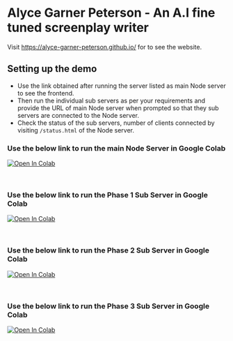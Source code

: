 # Alyce Garner Peterson - An A.I fine tuned screenplay writer

Visit https://alyce-garner-peterson.github.io/ for to see the website.

## Setting up the demo 
* Use the link obtained after running the server listed as main Node server to see the frontend.
* Then run the individual sub servers as per your requirements and provide the URL of main Node server when prompted so that they sub servers are connected to the Node server.
* Check the status of the sub servers, number of clients connected by visiting `/status.html` of the Node server. 

### Use the below link to run the main Node Server in Google Colab
[![Open In Colab](https://colab.research.google.com/assets/colab-badge.svg)](https://colab.research.google.com/github/alyce-garner-peterson/screenplay-writer/blob/master/ColabNotebook/NodeServer.ipynb)

<br/>

### Use the below link to run the Phase 1 Sub Server in Google Colab
[![Open In Colab](https://colab.research.google.com/assets/colab-badge.svg)](https://colab.research.google.com/github/alyce-garner-peterson/screenplay-writer/blob/master/ColabNotebook/phase_1_processor.ipynb)

<br/>

### Use the below link to run the Phase 2 Sub Server in Google Colab
[![Open In Colab](https://colab.research.google.com/assets/colab-badge.svg)](https://colab.research.google.com/github/alyce-garner-peterson/screenplay-writer/blob/master/ColabNotebook/phase_2_processor.ipynb)

<br/>

### Use the below link to run the Phase 3 Sub Server in Google Colab
[![Open In Colab](https://colab.research.google.com/assets/colab-badge.svg)](https://colab.research.google.com/github/alyce-garner-peterson/screenplay-writer/blob/master/ColabNotebook/phase_3_processor.ipynb)